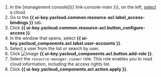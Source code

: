 1. In the [management console]({{ link-console-main }}), on the left, [select](../../resource-manager/operations/cloud/switch-cloud.md) a cloud.
1. Go to the **{{ ui-key.yacloud.common.resource-acl.label_access-bindings }}** tab.
1. Click **{{ ui-key.yacloud.common.resource-acl.button_configure-access }}**.
1. In the window that opens, select **{{ ui-key.yacloud_components.acl.label.user-accounts }}**.
1. Select a user from the list or search by user.
1. Click ![image](../../_assets/console-icons/plus.svg) **{{ ui-key.yacloud_components.acl.button.add-role }}**.
1. Select the `resource-manager.viewer` role. This role enables you to read cloud information, including the access rights list.
1. Click **{{ ui-key.yacloud_components.acl.action.apply }}**.